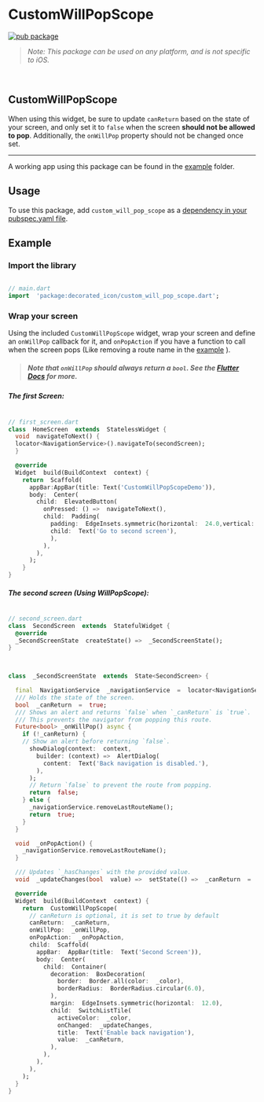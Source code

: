 
# CustomWillPopScope

[![pub package](https://img.shields.io/pub/v/custom_will_pop_scope.svg)](https://pub.dev/packages/custom_will_pop_scope)

>  _Note: This package can be used on any platform, and is not specific to iOS._

  
<br/>

  

## CustomWillPopScope

  

When using this widget, be sure to update `canReturn` based on the state of your screen, and only set it to `false` when the screen **should not be allowed to pop**. Additionally, the `onWillPop` property should not be changed once set.

  

-------

  

A working app using this package can be found in the [example](example/lib/main.dart) folder.

  

## Usage

  

To use this package, add `custom_will_pop_scope` as a [dependency in your pubspec.yaml file](https://flutter.io/using-packages/).

  
  

## Example

### Import the library

  

``` dart

// main.dart
import  'package:decorated_icon/custom_will_pop_scope.dart';

```

### Wrap your screen

Using the included `CustomWillPopScope` widget, wrap your screen and define an `onWillPop` callback for it, and `onPopAction` if you have a function to call when the screen pops (Like removing a route name in the [example](example/lib/main.dart) ).

>  ##### Note that `onWillPop` should always return a `bool`. See the [Flutter Docs](https://api.flutter.dev/flutter/widgets/WillPopScope-class.html) for more.

  

##### The first Screen:
```dart

// first_screen.dart
class  HomeScreen  extends  StatelessWidget {
  void  navigateToNext() {
  locator<NavigationService>().navigateTo(secondScreen);
  }

  @override
  Widget  build(BuildContext  context) {
    return  Scaffold(
      appBar:AppBar(title: Text('CustomWillPopScopeDemo')),
      body:  Center(
        child:  ElevatedButton(
          onPressed: () =>  navigateToNext(),	
          child:  Padding(
            padding:  EdgeInsets.symmetric(horizontal:  24.0,vertical:  12.0),
            child:  Text('Go to second screen'),
            ),
          ),
        ),
      );
    }
}
```

  
##### The second screen (Using WillPopScope):

```dart

// second_screen.dart
class  SecondScreen  extends  StatefulWidget {
  @override
  _SecondScreenState  createState() =>  _SecondScreenState();
}

  

class  _SecondScreenState  extends  State<SecondScreen> {

  final  NavigationService  _navigationService  =  locator<NavigationService>();
  /// Holds the state of the screen.
  bool  _canReturn  =  true;
  /// Shows an alert and returns `false` when `_canReturn` is `true`.
  /// This prevents the navigator from popping this route.
  Future<bool> _onWillPop() async {
    if (!_canReturn) {
    // Show an alert before returning `false`.
      showDialog(context:  context,
        builder: (context) =>  AlertDialog(
          content:  Text('Back navigation is disabled.'),
        ),
      );
      // Return `false` to prevent the route from popping.
      return  false;
    } else {
      _navigationService.removeLastRouteName();
      return  true;
    }
  }

  void  _onPopAction() {
    _navigationService.removeLastRouteName();
  }

  /// Updates `_hasChanges` with the provided value.
  void  _updateChanges(bool  value) =>  setState(() =>  _canReturn  =  value);

  @override
  Widget  build(BuildContext  context) {
    return  CustomWillPopScope(
      // canReturn is optional, it is set to true by default
      canReturn:  _canReturn,
      onWillPop:  _onWillPop,
      onPopAction:  _onPopAction,
      child:  Scaffold(
        appBar:  AppBar(title:  Text('Second Screen')),
        body:  Center(
          child:  Container(
            decoration:  BoxDecoration(
              border:  Border.all(color:  _color),
              borderRadius:  BorderRadius.circular(6.0),
            ),
            margin:  EdgeInsets.symmetric(horizontal:  12.0),
            child:  SwitchListTile(
              activeColor:  _color,
              onChanged:  _updateChanges,
              title:  Text('Enable back navigation'),
              value:  _canReturn,
            ),
          ),
        ),
      ),
    );
  }
}

```

  

